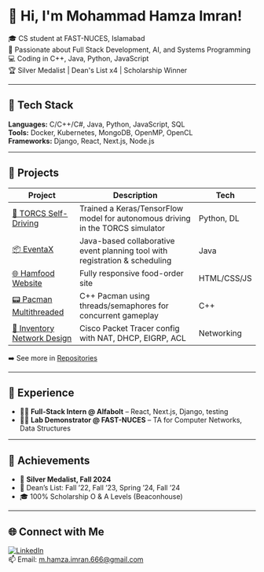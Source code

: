 # 👋 Hi, I'm Mohammad Hamza Imran!

🎓 CS student at FAST-NUCES, Islamabad  
🔭 Passionate about Full Stack Development, AI, and Systems Programming  
💻 Coding in C++, Java, Python, JavaScript  
🏆 Silver Medalist | Dean's List x4 | Scholarship Winner  

---

## 🔧 Tech Stack
**Languages:** C/C++/C#, Java, Python, JavaScript, SQL  
**Tools:** Docker, Kubernetes, MongoDB, OpenMP, OpenCL  
**Frameworks:** Django, React, Next.js, Node.js

---

## 🚀 Projects

| Project | Description | Tech |
|--------|-------------|------|
| [🚗 TORCS Self-Driving](#) | Trained a Keras/TensorFlow model for autonomous driving in the TORCS simulator | Python, DL |
| [📦 EventaX](#) | Java-based collaborative event planning tool with registration & scheduling | Java |
| [🌐 Hamfood Website](https://hamfood-hamza.netlify.app/) | Fully responsive food-order site | HTML/CSS/JS |
| [📟 Pacman Multithreaded](#) | C++ Pacman using threads/semaphores for concurrent gameplay | C++ |
| [📡 Inventory Network Design](#) | Cisco Packet Tracer config with NAT, DHCP, EIGRP, ACL | Networking |

➡️ See more in [Repositories](https://github.com/your-username?tab=repositories)

---

## 🧠 Experience

- 🧑‍💻 **Full-Stack Intern @ Alfabolt** – React, Next.js, Django, testing
- 🧑‍🏫 **Lab Demonstrator @ FAST-NUCES** – TA for Computer Networks, Data Structures

---

## 🏅 Achievements

- 🥈 **Silver Medalist, Fall 2024**
- 📜 Dean’s List: Fall ’22, Fall ’23, Spring ’24, Fall ’24
- 🎓 100% Scholarship O & A Levels (Beaconhouse)

---

## 🌐 Connect with Me

[![LinkedIn](https://img.shields.io/badge/LinkedIn-blue?logo=linkedin&logoColor=white)](https://www.linkedin.com/in/hamza-imran-781682323)  
📫 Email: m.hamza.imran.666@gmail.com
